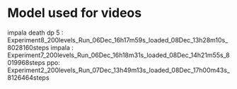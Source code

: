 
# Model used for videos

impala death dp 5 : Experiment8_200levels_Run_06Dec_16h17m59s_loaded_08Dec_13h28m10s_8028160steps
impala : Experiment7_200levels_Run_06Dec_16h18m31s_loaded_08Dec_14h21m55s_8019968steps
ppo: Experiment2_200levels_Run_07Dec_13h49m13s_loaded_08Dec_17h00m43s_8126464steps
